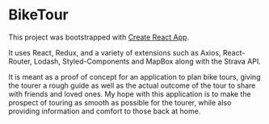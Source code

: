 # BikeTour
This project was bootstrapped with [Create React App](https://github.com/facebookincubator/create-react-app).

It uses React, Redux, and a variety of extensions such as Axios, React-Router, Lodash, Styled-Components and MapBox along with the Strava API.

It is meant as a proof of concept for an application to plan bike tours, giving the tourer a rough guide as well as the actual outcome of the tour to share with friends and loved ones. My hope with this application is to make the prospect of touring as smooth as possible for the tourer, while also providing information and comfort to those back at home.
